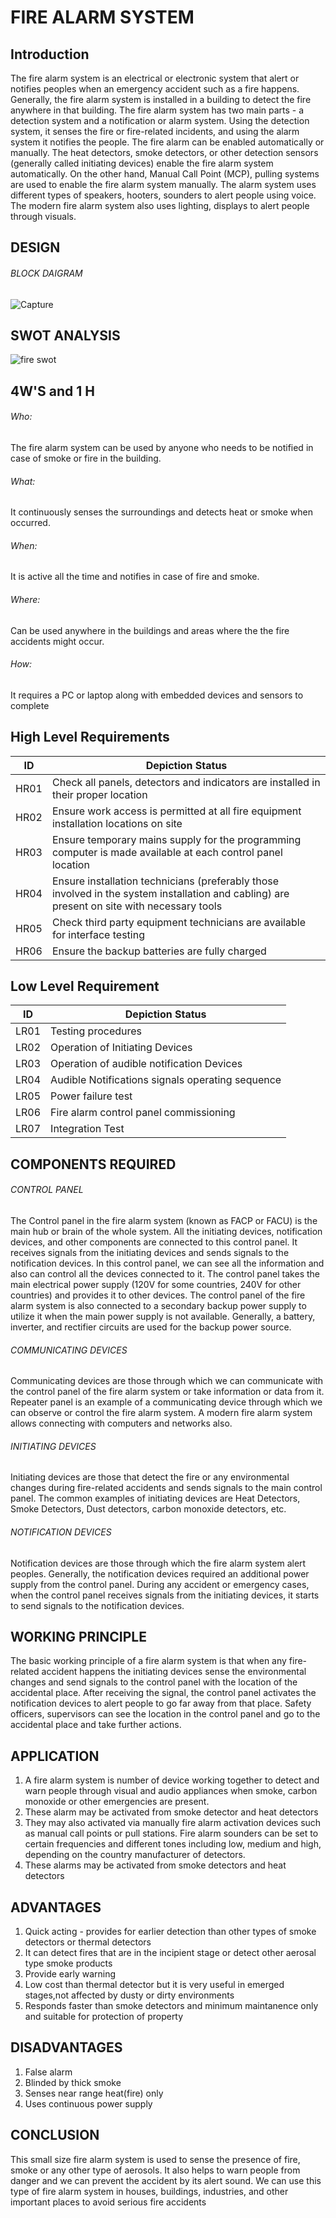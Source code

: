                                                      
 # FIRE ALARM SYSTEM 

## Introduction
The fire alarm system is an electrical or electronic system that alert or notifies peoples when an 
emergency accident such as a fire happens. Generally, the fire alarm system is installed in a 
building to detect the fire anywhere in that building. The fire alarm system has two main parts -
a detection system and a notification or alarm system. Using the detection system, it senses the 
fire or fire-related incidents, and using the alarm system it notifies the people. The fire alarm can 
be enabled automatically or manually. The heat detectors, smoke detectors, or other detection 
sensors (generally called initiating devices) enable the fire alarm system automatically. On the 
other hand, Manual Call Point (MCP), pulling systems are used to enable the fire alarm system 
manually. The alarm system uses different types of speakers, hooters, sounders to alert people 
using voice. The modern fire alarm system also uses lighting, displays to alert people through 
visuals.

## DESIGN
###### BLOCK DAIGRAM 
![Capture](https://user-images.githubusercontent.com/98832333/154842762-a9d0fa72-32cf-4949-883f-b6d351590d7b.JPG)



## SWOT ANALYSIS 
![fire swot](https://user-images.githubusercontent.com/98832333/154842711-2678e6ab-e649-4e21-9cf3-cb179a0fa4e9.png)

## 4W'S and 1 H
###### Who: 
The fire alarm system can be used by anyone who needs to be notified in case of smoke or fire in the building.  
###### What: 
It continuously senses the surroundings and detects heat or smoke when occurred.
###### When: 
 It is active all the time and notifies in case of fire and smoke.
###### Where: 
Can be used anywhere in the buildings and areas where the the fire accidents might occur. 
###### How: 
It requires a PC or laptop along with embedded devices and sensors to complete

## High Level Requirements
 | ID | Depiction Status | 
 |----| ------------------ | 
 | HR01 | Check all panels, detectors and indicators are installed in their proper location | 
 | HR02 | Ensure work access is permitted at all fire equipment installation locations on site |
 | HR03 | Ensure temporary mains supply for the programming computer is made available at each control panel location |
 | HR04 | Ensure installation technicians (preferably those involved in the system installation and cabling) are present on site with necessary tools |
 | HR05 | Check third party equipment technicians are available for interface testing |
 | HR06 |  Ensure the backup batteries are fully charged |
## Low Level Requirement
 | ID | Depiction Status | 
 | -- | ---------------- | 
 | LR01 | Testing procedures |
 | LR02 | Operation of Initiating Devices |
 | LR03 | Operation of audible notification Devices |
 | LR04 | Audible Notifications signals operating sequence |
 | LR05 | Power failure test |
 | LR06 | Fire alarm control panel commissioning |
 | LR07 | Integration Test |

## COMPONENTS REQUIRED 
###### CONTROL PANEL
The Control panel in the fire alarm system (known as FACP or FACU) is the main hub or brain of 
the whole system. All the initiating devices, notification devices, and other components are 
connected to this control panel. It receives signals from the initiating devices and sends signals 
to the notification devices. In this control panel, we can see all the information and also can 
control all the devices connected to it. The control panel takes the main electrical power supply 
(120V for some countries, 240V for other countries) and provides it to other devices. The control 
panel of the fire alarm system is also connected to a secondary backup power supply to utilize it 
when the main power supply is not available. Generally, a battery, inverter, and rectifier circuits 
are used for the backup power source.
###### COMMUNICATING DEVICES
Communicating devices are those through which we can communicate with the control panel of 
the fire alarm system or take information or data from it. Repeater panel is an example of a 
communicating device through which we can observe or control the fire alarm system. A modern 
fire alarm system allows connecting with computers and networks also.
###### INITIATING DEVICES
Initiating devices are those that detect the fire or any environmental changes during fire-related 
accidents and sends signals to the main control panel. The common examples of initiating devices 
are Heat Detectors, Smoke Detectors, Dust detectors, carbon monoxide detectors, etc.
###### NOTIFICATION DEVICES
Notification devices are those through which the fire alarm system alert peoples. Generally, the 
notification devices required an additional power supply from the control panel. During any 
accident or emergency cases, when the control panel receives signals from the initiating devices, 
it starts to send signals to the notification devices.

## WORKING PRINCIPLE 
The basic working principle of a fire alarm system is that when any fire-related accident happens 
the initiating devices sense the environmental changes and send signals to the control panel with 
the location of the accidental place. After receiving the signal, the control panel activates the 
notification devices to alert people to go far away from that place. Safety officers, supervisors 
can see the location in the control panel and go to the accidental place and take further actions.

## APPLICATION 
1) A fire alarm system is number of device working together to detect and warn people through visual and audio appliances when smoke, carbon monoxide or other emergencies are present. 
2) These alarm may be activated from smoke detector and heat detectors 
3) They may also activated via manually fire alarm activation devices such as manual call points or pull stations. Fire alarm sounders can be set to certain frequencies and different tones including low, medium and high, depending on the country manufacturer of detectors. 
4) These alarms may be activated from smoke detectors and heat detectors

## ADVANTAGES
1) Quick acting - provides for earlier detection than other types of smoke detectors or thermal detectors 
2) It can detect fires that are in the incipient stage or detect other aerosal type smoke products 
3) Provide early warning
4) Low cost than thermal detector but it is very useful in emerged stages,not affected by dusty or dirty environments
5) Responds faster than smoke detectors and minimum maintanence only and suitable for protection of property 

## DISADVANTAGES 
1) False alarm
2) Blinded by thick smoke
3) Senses near range heat(fire) only
4) Uses continuous power supply

## CONCLUSION 
This small size fire alarm system is used to sense the presence of fire, smoke or any other type of aerosols. 
It also helps to warn people from danger and we can prevent the accident by its alert sound. 
We can use this type of fire alarm system in houses, buildings, industries, and other important places to avoid serious fire accidents




